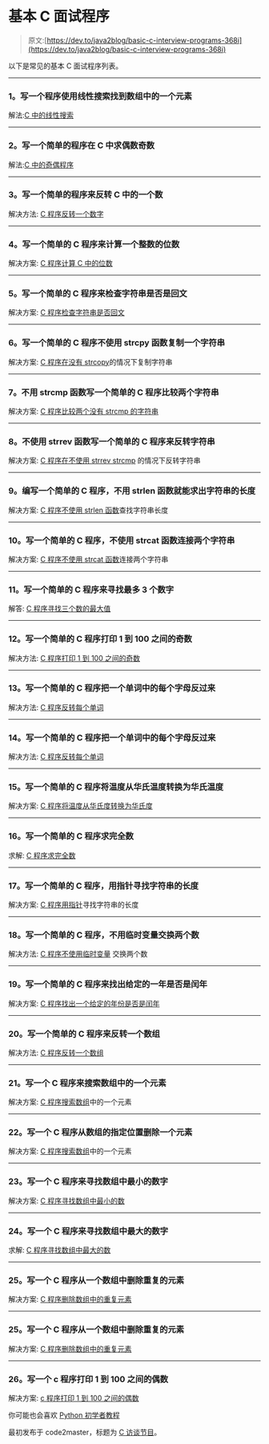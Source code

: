# 基本 C 面试程序

> 原文:[https://dev.to/java2blog/basic-c-interview-programs-368i](https://dev.to/java2blog/basic-c-interview-programs-368i)

以下是常见的基本 C 面试程序列表。

* * *

### 1。写一个程序使用线性搜索找到数组中的一个元素

解法:[C 中的线性搜索](https://www.code2master.com/c/linear-search-c/)

* * *

### 2。写一个简单的程序在 C 中求偶数奇数

解法:[C 中的奇偶程序](https://www.code2master.com/c/even-odd-program-c/)

* * *

### 3。写一个简单的程序来反转 C 中的一个数

解决方法: [C 程序反转一个数字](https://www.code2master.com/c/c-program-reverse-number/)

* * *

### 4。写一个简单的 C 程序来计算一个整数的位数

解决方案: [C 程序计算 C 中的位数](https://www.code2master.com/c/c-program-count-number-digits-integer/)

* * *

### 5。写一个简单的 C 程序来检查字符串是否是回文

解决方案: [C 程序检查字符串是否回文](https://www.code2master.com/c/palindrome-string-program-c/)

* * *

### 6。写一个简单的 C 程序不使用 strcpy 函数复制一个字符串

解决方案: [C 程序在没有 strcopy](https://www.code2master.com/c/c-program-copy-string-without-using-strcpy-function/)的情况下复制字符串

* * *

### 7。不用 strcmp 函数写一个简单的 C 程序比较两个字符串

解决方案: [C 程序比较两个没有 strcmp 的字符串](https://www.code2master.com/c/c-program-compare-two-strings-without-using-strcmp-function/)

* * *

### 8。不使用 strrev 函数写一个简单的 C 程序来反转字符串

解决方案: [C 程序在不使用 strrev strcmp](https://www.code2master.com/c/c-program-reverse-string-without-using-strrev-function/) 的情况下反转字符串

* * *

### 9。编写一个简单的 C 程序，不用 strlen 函数就能求出字符串的长度

解决方案: [C 程序不使用 strlen 函数](https://www.code2master.com/c/c-program-find-length-string-without-using-strlen-function/)查找字符串长度

* * *

### 10。写一个简单的 C 程序，不使用 strcat 函数连接两个字符串

解决方案: [C 程序不使用 strcat 函数](https://www.code2master.com/c/c-program-concat-two-strings-without-using-strcat-function/)连接两个字符串

* * *

### 11。写一个简单的 C 程序来寻找最多 3 个数字

解答: [C 程序寻找三个数的最大值](https://www.code2master.com/c/c-program-find-maximum-3-numbers/)

* * *

### 12。写一个简单的 C 程序打印 1 到 100 之间的奇数

解决方法: [C 程序打印 1 到 100 之间的奇数](https://www.code2master.com/c/c-program-print-odd-numbers-1-100/)

* * *

### 13。写一个简单的 C 程序把一个单词中的每个字母反过来

解决方法: [C 程序反转每个单词](https://www.code2master.com/c/c-program-reverse-letter-each-word-string/)

* * *

### 14。写一个简单的 C 程序把一个单词中的每个字母反过来

解决方法: [C 程序反转每个单词](https://www.code2master.com/c/c-program-reverse-letter-each-word-string/)

* * *

### 15。写一个简单的 C 程序将温度从华氏温度转换为华氏温度

解决方案: [C 程序将温度从华氏度转换为华氏度](https://www.code2master.com/c/c-program-convert-temperature-degree-centigrade-fahrenheit/)

* * *

### 16。写一个简单的 C 程序求完全数

求解: [C 程序求完全数](https://www.code2master.com/c/perfect-number-c/)

* * *

### 17。写一个简单的 C 程序，用指针寻找字符串的长度

解决方案: [C 程序用指针](https://www.code2master.com/c/c-program-find-length-string-using-pointer/)寻找字符串的长度

* * *

### 18。写一个简单的 C 程序，不用临时变量交换两个数

解决方法: [C 程序不使用临时变量](https://www.code2master.com/c/c-program-swap-two-numbers-without-using-temporary-variable/)
交换两个数

* * *

### 19。写一个简单的 C 程序来找出给定的一年是否是闰年

解决方案: [C 程序找出一个给定的年份是否是闰年](https://www.code2master.com/c/c-program-find-whether-given-year-leap-year-not/)

* * *

### 20。写一个简单的 C 程序来反转一个数组

解决方法: [C 程序反转一个数组](https://www.code2master.com/c/c-program-reverse-array/)

* * *

### 21。写一个 C 程序来搜索数组中的一个元素

解决方案: [C 程序搜索数组](https://www.code2master.com/c/c-program-search-element-array/)中的一个元素

* * *

### 22。写一个 C 程序从数组的指定位置删除一个元素

解决方案: [C 程序搜索数组](https://www.code2master.com/c/c-program-delete-element-specified-location-array/)中的一个元素

* * *

### 23。写一个 C 程序来寻找数组中最小的数字

解决方案: [C 程序寻找数组中最小的数](https://www.code2master.com/c/c-program-find-smallest-number-array/)

* * *

### 24。写一个 C 程序来寻找数组中最大的数字

求解: [C 程序寻找数组中最大的数](https://www.code2master.com/c/c-program-find-largest-number-array/)

* * *

### 25。写一个 C 程序从一个数组中删除重复的元素

解决方案: [C 程序删除数组中的重复元素](https://www.code2master.com/c/c-program-delete-duplicate-elements-array/)

* * *

### 25。写一个 C 程序从一个数组中删除重复的元素

解决方案: [C 程序删除数组中的重复元素](https://www.code2master.com/c/c-program-delete-duplicate-elements-array/)

* * *

### 26。写一个 c 程序打印 1 到 100 之间的偶数

解决方案: [c 程序打印 1 到 100 之间的偶数](https://www.code2master.com/c/c-program-print-even-numbers-1-100/)

你可能也会喜欢 [Python 初学者教程](https://www.code2master.com/python/python-tutorial-beginners/)

最初发布于 code2master，标题为 [C 访谈节目](https://www.code2master.com/c/basic-c-interview-programs/)。